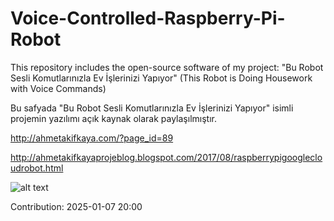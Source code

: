 # Voice-Controlled-Raspberry-Pi-Robot
This repository includes the open-source software of my project: "Bu Robot Sesli Komutlarınızla Ev İşlerinizi Yapıyor" (This Robot is Doing Housework with Voice Commands)

Bu safyada "Bu Robot Sesli Komutlarınızla Ev İşlerinizi Yapıyor" isimli projemin yazılımı açık kaynak olarak paylaşılmıştır.

http://ahmetakifkaya.com/?page_id=89

http://ahmetakifkayaprojeblog.blogspot.com/2017/08/raspberrypigooglecloudrobot.html

![alt text](https://github.com/ahmetakif/Voice-Controlled-Raspberry-Pi-Robot/blob/master/IMAGES/20170830_211025_HDR.jpg?raw=true)


Contribution: 2025-01-07 20:00

